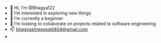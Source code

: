 - 👋 Hi, I’m @Bhagya122
- 👀 I’m interested in exploring new things
- 🌱 I’m currently a beginner
- 💞️ I’m looking to collaborate on projects related to software engineering
- 📫 bhagyashreespatil404@gmail.com
- 

<!---
Bhagya122/Bhagya122 is a ✨ special ✨ repository because its `README.md` (this file) appears on your GitHub profile.
You can click the Preview link to take a look at your changes.
--->
